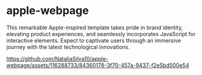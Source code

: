 # apple-webpage

This remarkable Apple-inspired template takes pride in brand identity, elevating product experiences, and seamlessly incorporates JavaScript for interactive elements. Expect to captivate users through an immersive journey with the latest technological innovations. 

https://github.com/NataliaSilva10/apple-webpage/assets/116288733/84360178-3f70-457a-9437-f2e5bd500e54

